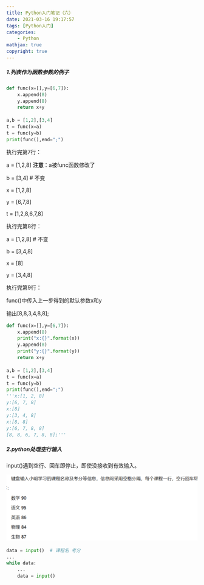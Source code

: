 ```yaml
---
title: Python入门笔记（六）
date: 2021-03-16 19:17:57
tags: [Python入门]
categories: 
	- Python
mathjax: true
copyright: true
---
```


##### 1.列表作为函数参数的例子

<!--more-->

```python
def func(x=[],y=[6,7]):
    x.append(8)
    y.append(8)
    return x+y

a,b = [1,2],[3,4]
t = func(x=a)
t = func(y=b)
print(func(),end=";")
```

执行完第7行：

a = [1,2,8] **注意**：a被func函数修改了

b = [3,4] # 不变

x = [1,2,8]

y = [6,7,8]

t = [1,2,8,6,7,8]

执行完第8行：

a = [1,2,8] # 不变

b = [3,4,8]

x = [8] 

y = [3,4,8]

执行完第9行：

func()中传入上一步得到的默认参数x和y

输出[8,8,3,4,8,8];

```python
def func(x=[],y=[6,7]):
    x.append(8)
    print("x:{}".format(x))
    y.append(8)
    print("y:{}".format(y))
    return x+y

a,b = [1,2],[3,4]
t = func(x=a)
t = func(y=b)
print(func(),end=";")
'''x:[1, 2, 8]
y:[6, 7, 8]
x:[8]
y:[3, 4, 8]
x:[8, 8]
y:[6, 7, 8, 8]
[8, 8, 6, 7, 8, 8];'''
```

##### 2.python处理空行输入

input()遇到空行、回车即停止，即使没接收到有效输入。

![image-20210317205917723](Python入门笔记（六）/image-20210317205917723.png)

```python
data = input()  # 课程名 考分
...  
while data:
    ...
    data = input()
```

